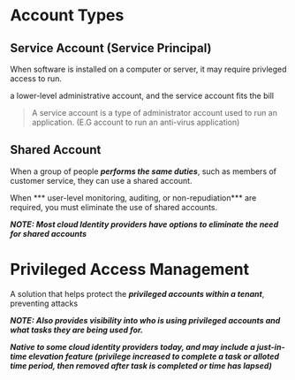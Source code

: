 # Account Types

## Service Account (Service Principal)

When software is installed on a computer or server, it may require privleged access to run. 

a lower-level administrative account, and the service account fits the bill

> A service account is a type of administrator account used to run an application. (E.G account to run an anti-virus application)

## Shared Account

When a group of people ***performs the same duties***, such as members of customer service, they can use a shared account. 

When *** user-level monitoring, auditing, or non-repudiation*** are required, you must eliminate the use of shared accounts. 

***NOTE: Most cloud Identity providers have options to eliminate the need for shared accounts***

# Privileged Access Management

A solution that helps protect the ***privileged accounts within a tenant***, preventing attacks

***NOTE: Also provides visibility into who is using privileged accounts and what tasks they are being used for.***

***Native to some cloud identity providers today, and may include a just-in-time elevation feature (privilege increased to complete a task or alloted time period, then removed after task is completed or time has lapsed)***

